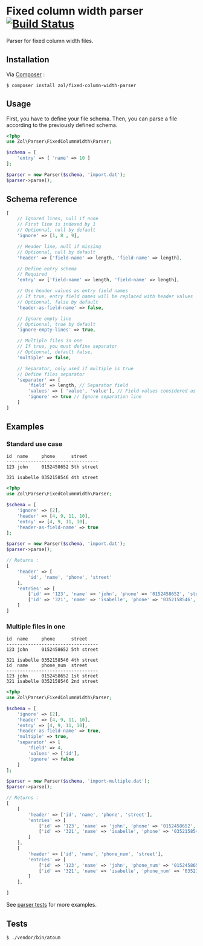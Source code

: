 # Fixed column width parser [![Build Status](https://travis-ci.org/t-geindre/fixed-column-width-parser.svg?branch=master)](https://travis-ci.org/t-geindre/fixed-column-width-parser)

Parser for fixed column width files.

## Installation

Via [Composer](https://getcomposer.org/) :

```shell
$ composer install zol/fixed-column-width-parser
```

## Usage

First, you have to define your file schema. Then, you can parse a file according to the previously defined schema.

```php
<?php
use Zol\Parser\FixedColumnWidth\Parser;

$schema = [
    'entry' => [ 'name' => 10 ]
];

$parser = new Parser($schema, 'import.dat');
$parser->parse();
```

## Schema reference

```php
[
    // Ignored lines, null if none
    // First line is indexed by 1
    // Optionnal, null by default
    'ignore' => [1, 8 , 9],

    // Header line, null if missing
    // Optionnal, null by default
    'header' => ['field-name' => length, 'field-name' => length],

    // Define entry schema
    // Required
    'entry' => ['field-name' => length, 'field-name' => length],

    // Use header values as entry field names
    // If true, entry field names will be replaced with header values
    // Optionnal, false by default
    'header-as-field-name' => false,

    // Ignore empty line
    // Optionnal, true by default
    'ignore-empty-lines' => true,

    // Multiple files in one
    // If true, you must define separator
    // Optionnal, default false,
    'multiple' => false,

    // Separator, only used if multiple is true
    // Define files separator
    'separator' => [
        'field' => length, // Separator field
        'values' => [ 'value', 'value'], // Field values considered as separator
        'ignore' => true // Ignore separation line
    ]
]
```
## Examples

### Standard use case

```
id  name     phone      street
----------------------------------
123 john     0152458652 5th street

321 isabelle 0352158546 4th street
```

```php
<?php
use Zol\Parser\FixedColumnWidth\Parser;

$schema = [
    'ignore' => [2],
    'header' => [4, 9, 11, 10],
    'entry' => [4, 9, 11, 10],
    'header-as-field-name' => true
];

$parser = new Parser($schema, 'import.dat');
$parser->parse();

// Returns :
[
    'header' => [
        'id', 'name', 'phone', 'street'
    ],
    'entries' => [
        ['id' => '123', 'name' => 'john', 'phone' => '0152458652', 'street' => '5th street'],
        ['id' => '321', 'name' => 'isabelle', 'phone' => '0352158546', 'street' => '4th street']
    ]
]
```

### Multiple files in one

```
id  name     phone      street
----------------------------------
123 john     0152458652 5th street

321 isabelle 0352158546 4th street
id  name     phone_num  street
----------------------------------
123 john     0152458652 1st street
321 isabelle 0352158546 2nd street
```

```php
<?php
use Zol\Parser\FixedColumnWidth\Parser;

$schema = [
    'ignore' => [2],
    'header' => [4, 9, 11, 10],
    'entry' => [4, 9, 11, 10],
    'header-as-field-name' => true,
    'multiple' => true,
    'separator' => [
        'field' => 4,
        'values' => ['id'],
        'ignore' => false
    ]
];

$parser = new Parser($schema, 'import-multiple.dat');
$parser->parse();

// Returns :
[
    [
        'header' => ['id', 'name', 'phone', 'street'],
        'entries' => [
            ['id' => '123', 'name' => 'john', 'phone' => '0152458652', 'street' => '5th street'],
            ['id' => '321', 'name' => 'isabelle', 'phone' => '0352158546', 'street' => '4th street']
        ]
    ],
    [
        'header' => ['id', 'name', 'phone_num', 'street'],
        'entries' => [
            ['id' => '123', 'name' => 'john', 'phone_num' => '0152458652', 'street' => '1st street'],
            ['id' => '321', 'name' => 'isabelle', 'phone_num' => '0352158546', 'street' => '2nd street']
        ]
    ],

]
```

See [parser tests](tests/units/Parser.php) for more examples.

## Tests

```
$ ./vendor/bin/atoum
```
